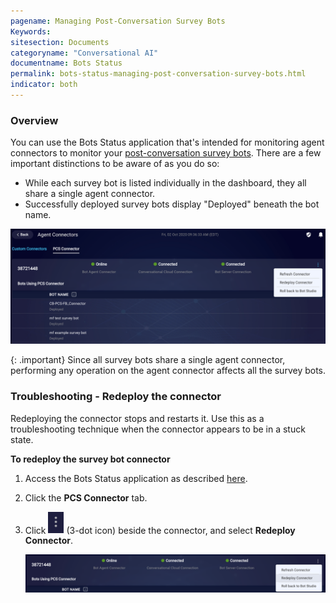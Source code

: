 ```yaml
---
pagename: Managing Post-Conversation Survey Bots
Keywords:
sitesection: Documents
categoryname: "Conversational AI"
documentname: Bots Status
permalink: bots-status-managing-post-conversation-survey-bots.html
indicator: both
---
```


### Overview

You can use the Bots Status application that's intended for monitoring agent connectors to monitor your [post-conversation survey bots](conversation-builder-bots-post-conversation-survey-bots.html). There are a few important distinctions to be aware of as you do so:

* While each survey bot is listed individually in the dashboard, they all share a single agent connector.
* Successfully deployed survey bots display "Deployed" beneath the bot name.

<img class="fancyimage" style="width:800px" src="img/ConvoBuilder/surveyBot_monitoring1.png">

{: .important}
Since all survey bots share a single agent connector, performing any operation on the agent connector affects all the survey bots.

### Troubleshooting - Redeploy the connector

Redeploying the connector stops and restarts it. Use this as a troubleshooting technique when the connector appears to be in a stuck state.

**To redeploy the survey bot connector**

1. Access the Bots Status application as described [here](bots-status-overview.html#access-bots-status).
2. Click the **PCS Connector** tab.
3. Click <img style="width:25px" src="img/ConvoBuilder/icon_ellipsis_vertical.png"> (3-dot icon) beside the connector, and select **Redeploy Connector**.

    <img class="fancyimage" style="width:800px" src="img/ConvoBuilder/surveybot_redeploy.png">
